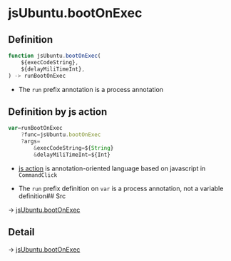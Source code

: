 # jsUbuntu.bootOnExec

## Definition

```js.js
function jsUbuntu.bootOnExec(
	${execCodeString},
	${delayMiliTimeInt},
) -> runBootOnExec
```

- The `run` prefix annotation is a process annotation
## Definition by js action

```js.js
var=runBootOnExec
	?func=jsUbuntu.bootOnExec
	?args=
		&execCodeString=${String}
		&delayMiliTimeInt=${Int}
```

- [js action](#) is annotation-oriented language based on javascript in `CommandClick`

- The `run` prefix definition on `var` is a process annotation, not a variable definition## Src

-> [jsUbuntu.bootOnExec](https://github.com/puutaro/CommandClick/blob/master/app/src/main/java/com/puutaro/commandclick/fragment_lib/terminal_fragment/js_interface/JsUbuntu.kt#L129)

## Detail

-> [jsUbuntu.bootOnExec](https://github.com/puutaro/CommandClick/blob/master/md/developer/js_interface/details/JsUbuntu/bootOnExec.md)
